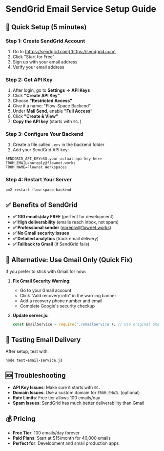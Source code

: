 # SendGrid Email Service Setup Guide

## 🚀 **Quick Setup (5 minutes)**

### **Step 1: Create SendGrid Account**
1. Go to [https://sendgrid.com](https://sendgrid.com)
2. Click "Start for Free"
3. Sign up with your email address
4. Verify your email address

### **Step 2: Get API Key**
1. After login, go to **Settings** → **API Keys**
2. Click **"Create API Key"**
3. Choose **"Restricted Access"**
4. Give it a name: "Flow-Space Backend"
5. Under **Mail Send**, enable **"Full Access"**
6. Click **"Create & View"**
7. **Copy the API key** (starts with `SG.`)

### **Step 3: Configure Your Backend**
1. Create a file called `.env` in the backend folder
2. Add your SendGrid API key:

```env
SENDGRID_API_KEY=SG.your-actual-api-key-here
FROM_EMAIL=noreply@flownet.works
FROM_NAME=Flownet Workspaces
```

### **Step 4: Restart Your Server**
```bash
pm2 restart flow-space-backend
```

## ✅ **Benefits of SendGrid**

- **✅ 100 emails/day FREE** (perfect for development)
- **✅ High deliverability** (emails reach inbox, not spam)
- **✅ Professional sender** (noreply@flownet.works)
- **✅ No Gmail security issues**
- **✅ Detailed analytics** (track email delivery)
- **✅ Fallback to Gmail** (if SendGrid fails)

## 🔧 **Alternative: Use Gmail Only (Quick Fix)**

If you prefer to stick with Gmail for now:

1. **Fix Gmail Security Warning:**
   - Go to your Gmail account
   - Click "Add recovery info" in the warning banner
   - Add a recovery phone number and email
   - Complete Google's security checkup

2. **Update server.js:**
   ```javascript
   const EmailService = require('./emailService'); // Use original Gmail service
   ```

## 📧 **Testing Email Delivery**

After setup, test with:
```bash
node test-email-service.js
```

## 🆘 **Troubleshooting**

- **API Key Issues**: Make sure it starts with `SG.`
- **Domain Issues**: Use a custom domain for `FROM_EMAIL` (optional)
- **Rate Limits**: Free tier allows 100 emails/day
- **Spam Issues**: SendGrid has much better deliverability than Gmail

## 💰 **Pricing**

- **Free Tier**: 100 emails/day forever
- **Paid Plans**: Start at $15/month for 40,000 emails
- **Perfect for**: Development and small production apps
